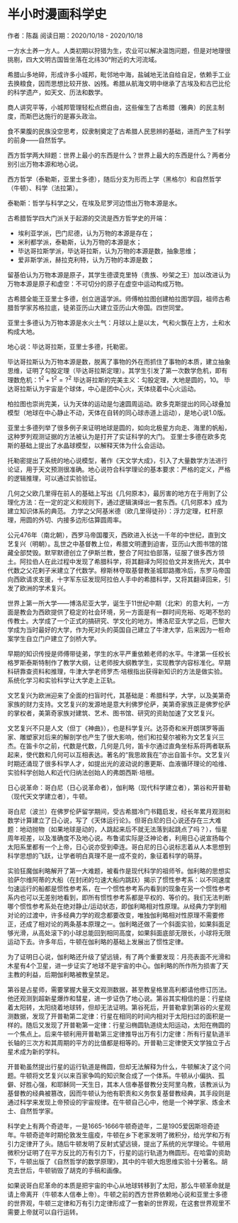 # 半小时漫画科学史

作者：陈磊
阅读日期：2020/10/18 - 2020/10/18

一方水土养一方人。人类初期以狩猎为生，农业可以解决温饱问题，但是对地理很挑剔，四大文明古国皆坐落在北纬30°附近的大河流域。

希腊山多地碎，形成许多小城邦，毗邻地中海，盐碱地无法自给自足，依赖手工业去换粮食，因而思想比较开放、凶残。希腊从航海文明中继承了古埃及和古巴比伦的科学遗产，如天文、历法和数学。

商人讲究平等，小城邦管理轻松点燃自由，这些催生了古希腊（雅典）的民主制度，而斯巴达施行的是寡头政治。

食不果腹的民族没空思考，奴隶制奠定了古希腊人民思辨的基础，进而产生了科学的前身——自然哲学。

西方哲学两大辩题：世界上最小的东西是什么？世界上最大的东西是什么？两者分别引出万物本源和地心说。

西方哲学（泰勒斯，亚里士多德），随后分支为形而上学（黑格尔）和自然哲学（牛顿）、科学（法拉第）。

泰勒斯：哲学与科学之父，在埃及尼罗河边悟出万物本源是水。

古希腊哲学四大门派关于起源的交流是西方哲学史的开端：

* 埃利亚学派，巴门尼德，认为万物的本源是存在；
* 米利都学派，泰勒斯，认为万物的本源是水；
* 毕达哥拉斯学派，毕达哥拉斯，认为万物的本源是数，抽象思维；
* 爱非斯学派，赫拉克利特，认为万物的本源是数；

留基伯认为万物本源是原子，其学生德谟克里特（贵族、吵架之王）加以改进认为万物本源是原子和虚空：不可切分的原子在虚空中运动构成万物。

古希腊全能王亚里士多德，创立逍遥学派。师傅柏拉图创建柏拉图学园，祖师古希腊哲学家苏格拉底，徒弟亚历山大建立亚历山大帝国。四世同堂。

亚里士多德认为万物本源是水火土气：月球以上是以太，气和火飘在上方，土和水构成大地。

地心说：毕达哥拉斯，亚里士多德，托勒密。

毕达哥拉斯认为万物本源是数，脱离了事物的外在而抓住了事物的本质，建立抽象思维，证明了勾股定理（毕达哥拉斯定理）。其学生引发了第一次数学危机，即有理数危机：$1^2+1^2=?^2$
毕达哥拉斯的完美主义：勾股定理，大地是圆的，10。
毕达哥拉斯认为宇宙是个球体，中心是团中心火，天体绕着中心火运动。

柏拉图也崇尚完美，认为天体的运动是匀速圆周运动。欧多克斯提出的同心球叠加模型（地球在中心静止不动，天体在自转的同心球赤道上运动），是地心说1.0版。

亚里士多德列举了很多例子来证明地球是圆的，如向北极星方向走、海里的帆船，这种罗列观测证据的方法被认为是打开了实证科学的大门。
亚里士多德在欧多克斯的基础上提出了水晶球模型，以解释天体为什么会运动。

托勒密提出了系统的地心说模型，著作《天文学大成》，引入了大量数学方法进行论证，用于天文预测很准确。地心说符合科学理论的基本要求：严格的定义，严格的逻辑推理，可以通过实验验证。

几何之父欧几里得在前人的基础上写出《几何原本》，最厉害的地方在于用到了公理化方法：在一定的定义和规则下，通过逻辑演绎出一套东西。《几何原本》成为建立知识体系的典范。
力学之父阿基米德（欧几里得徒孙）：浮力定理，杠杆原理，用圆的外切、内接多边形估算圆周率。

公元476年（南北朝），西罗马帝国覆灭，西欧进入长达一千年的中世纪，直到文艺复兴（明朝）。乱世之中基督教上位，希腊文明遭到迫害，亚历山大图书馆的馆藏全部焚毁。默罕默德创立了伊斯兰教，整合了阿拉伯部落，征服了很多西方领土。阿拉伯人在此过程中发现了希腊科学，将其翻译为阿拉伯文并发扬光大，其中代数之父花剌子米建立了代数学。穆斯林夺取基督教圣城耶路撒冷后，东罗马帝国向西欧请求支援，十字军东征发现阿拉伯人手中的希腊科学，又将其翻译回来，引发了欧洲的学术复兴。

世界上第一所大学——博洛尼亚大学，诞生于11世纪中期（北宋）的意大利，一方面是教会为西欧提供了稳定的社会环境，另一方面是有一群时间充裕、吃喝不愁的传教士。大学成了一个正式的搞研究、学文化的地方。博洛尼亚大学之后，巴黎大学成为当时最好的大学，作为死对头的英国自己建立了牛津大学，后来因为一桩命案学生自立门户建立了剑桥大学。

早期的知识传授是师傅带徒弟，学生的水平严重依赖老师的水平。牛津第一任校长格罗斯泰斯特制作了教学大纲，让老师按大纲教学生，实现教学内容标准化。早期科研靠查资料和推理，牛津大学老师罗杰·培根指出获得新知识的方法是做实验。系统化学习和实验科学让大学走上正轨。

文艺复兴为欧洲迎来了全面的扫盲时代，其基础是：希腊科学，大学，以及美第奇家族的财力支持。文艺复兴的发源地是意大利佛罗伦萨，美第奇家族正是佛罗伦萨的掌权者，美第奇家族对建筑、艺术、图书馆、研究的资助加速了文艺复兴。

文艺复兴不只是人文（但丁《神曲》），也是科学复兴。达芬奇和米开朗琪罗等画家、雕塑家对后来的解剖学也产生了很大影响，他们和拉斐尔被称为文艺复兴三杰。在笛卡尔之前，代数是代数，几何是几何，笛卡尔通过直角坐标系将两者联系起来，使代数和几何可以互相表达。著名的“我思故我在”亦出自笛卡尔。文艺复兴时期还涌现了很多科学人才，如提出光的波动说的惠更斯、血液循环理论的哈维、实验科学创始人和近代归纳法创始人的弗朗西斯·培根。

日心说革命：哥白尼（日心说革命者），伽利略（现代科学建立者），第谷和开普勒（现代天文学建立者），牛顿。

哥白尼（波兰）在佛罗伦萨留学期间，受古希腊冷门书籍启发，经长年累月观测和数学计算建立了日心说，写了《天体运行论》。但哥白尼的日心说还存在三大难题：地动抛物（如果地球是动的，人跳起来后不就无法落到起跳点了吗？），恒星周年视差，以及准确度不及地心说。布鲁诺实际是泛神论者，利用日心说宣扬每个太阳系里都有一个上帝，日心说亦受到牵连。哥白尼的日心说标志着从人本思想到科学思想的飞跃，让学者明白真理不是一成不变的，象征着科学的萌芽。

实验狂魔伽利略解开了第一大难题，被看作是现代科学的祖师爷。伽利略的思想实验萨尔维阿蒂的大船（在封闭的匀速大船内跳跃）揭示了惯性参考系：以不同速度匀速运行的船都是惯性参考系，在一个惯性参考系内看到的现象在另一个惯性参考系内也可以无差别地看到，即所有惯性参考系都是平权的、等价的。我们无法判断哪个惯性参考系处在绝对静止/运动状态，即伽利略相对性原理。从经典力学到相对论的过渡中，许多经典力学的观念都要改变，唯独伽利略相对性原理不需要修正，还成了相对论的两条基本原理之一。伽利略还做了一个斜面实验，如果斜面足够光滑，从高处滚下的小球总能回到相同高度，如果斜面底部无限长，小球将无限运动下去。许多年后，牛顿在伽利略的基础上发展出了惯性定律。

为了证明日心说，伽利略还升级了望远镜，有了两个重要发现：月亮表面不光滑和木星有4个卫星，进一步证实了地球不是宇宙的中心。伽利略的所作所为损害了天主教的利益，后期伽利略被教皇禁足。

第谷是占星师，需要掌握大量天文观测数据，甚至教皇格里高利都请他修订历法。他还观测到超新星爆炸和彗星，进一步证伪了地心说。第谷其实相信的是：行星绕着太阳转，太阳绕着地球转，但却无法证明。第谷死后，开普勒拿到第谷的火星观测数据，发现了开普勒第二定律：行星在相同的时间内相对于太阳扫过的面积是一样的。随后又发现了开普勒第一定律：行星沿椭圆轨道绕太阳运动，太阳在椭圆的一个焦点上。后来牛顿利用开普勒第三定律推导出万有引力定律：所有行星轨道半长轴的三次方和其周期的平方的比值都是相等的。开普勒三定律使天文学独立于占星术成为新的学科。

开普勒虽然提出行星的运行轨道是椭圆，但却无法解释为什么，牛顿解决了这个问题。牛顿将文艺复兴以来百家争鸣的知识聚合成了一个体系。牛顿从小偏执、孤僻、好胜心强，和耶稣同一天生日，其本人信奉基督教分支阿里乌教，该教派认为基督教的经典被篡改，因而牛顿认为他有职责和义务恢复基督教经典，其手段则是通过科学来发现上帝预设的宇宙规律。在牛顿自己心中，他是一个神学家、炼金术士、自然哲学家。

科学史上有两个奇迹年，一是1665-1666牛顿奇迹年，二是1905爱因斯坦奇迹年。牛顿奇迹年时期伦敦发生瘟疫，牛顿在乡下老家发明了微积分，给光学和万有引力定律开了头。随后牛顿发明了反射式望远镜，提出了系统的光学理论。牛顿用微积分证明了在平方反比的万有引力下，行星的运行轨道为椭圆形。在哈雷的资助下，牛顿出版了《自然哲学的数学原理》，其中的牛顿大炮思维实验十分著名。胡克去世后，牛顿销毁了胡克的手稿和画像。

如果说哥白尼革命的本质是把宇宙的中心从地球转移到了太阳，那么牛顿革命就是请上帝离开（牛顿本人信奉上帝）。牛顿之前的西方世界依赖地心说和亚里士多德的世界观，牛顿三定律和万有引力定律形成了一套新的世界观，在这套世界观里不需要上帝就可以自行运转。


